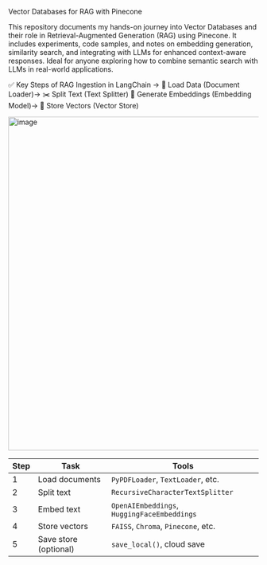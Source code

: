 Vector Databases for RAG with Pinecone

This repository documents my hands-on journey into Vector Databases and their role in Retrieval-Augmented Generation (RAG) using Pinecone. It includes experiments, code samples, and notes on embedding generation, similarity search, and integrating with LLMs for enhanced context-aware responses.
Ideal for anyone exploring how to combine semantic search with LLMs in real-world applications.

✅ Key Steps of RAG Ingestion in LangChain ->
📂 Load Data (Document Loader)->
✂️ Split Text (Text Splitter)
🔢 Generate Embeddings (Embedding Model)->
💾 Store Vectors (Vector Store)

<img width="1777" height="670" alt="image" src="https://github.com/user-attachments/assets/1346d72f-861e-4643-8813-3678722a2906" />

| Step | Task                  | Tools                                       |
| ---- | --------------------- | ------------------------------------------- |
| 1    | Load documents        | `PyPDFLoader`, `TextLoader`, etc.           |
| 2    | Split text            | `RecursiveCharacterTextSplitter`            |
| 3    | Embed text            | `OpenAIEmbeddings`, `HuggingFaceEmbeddings` |
| 4    | Store vectors         | `FAISS`, `Chroma`, `Pinecone`, etc.         |
| 5    | Save store (optional) | `save_local()`, cloud save                  |


